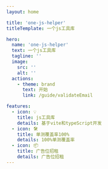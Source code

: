 ```yaml
---
layout: home

title: 'one-js-helper'
titleTemplate: 一个js工具库

hero:
  name: 'one-js-helper'
  text: 一个js工具库
  tagline: ''
  image:
    src: ''
    alt: ''
  actions:
    - theme: brand
      text: 开始
      link: /guide/validateEmail

features:
  - icon: 💡
    title: js工具库
    details: 基于vite和typeScript开发
  - icon: 🛠️
    title: 单测覆盖率100%
    details: 100%单测覆盖率
  - icon: 📦
    title: 广告位招租
    details: 广告位招租
---
```

